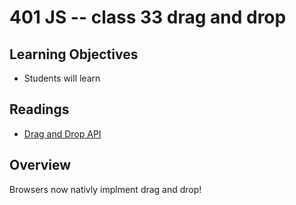 # 401 JS -- class 33 drag and drop

## Learning Objectives
* Students will learn 

## Readings
* [Drag and Drop API](https://developer.mozilla.org/en-US/docs/Web/API/HTML_Drag_and_Drop_API)

## Overview
Browsers now nativly implment drag and drop!

